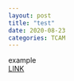 ```yaml
---
layout: post
title: "test"
date: 2020-08-23
categories: TCAM
---
```

example  
[LINK](https://github.com/congpeizhuang/congpeizhuang.github.io/blob/master/assets/Neural%20Packet%20Routing.pdf)
